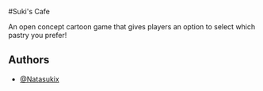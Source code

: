#Suki's Cafe

An open concept cartoon game that gives players an option to select which pastry you prefer!


## Authors

- [@Natasukix](https://github.com/Natasukix)
